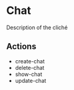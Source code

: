 # Chat

Description of the cliché

## Actions

- create-chat
- delete-chat
- show-chat
- update-chat
